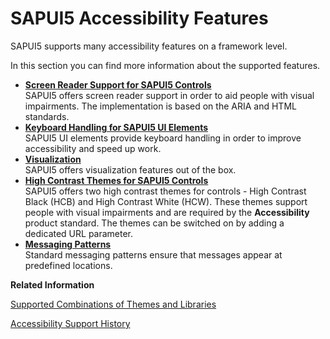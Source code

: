 <!-- loio7048ca960fce454896d1526f82a7c8ae -->

# SAPUI5 Accessibility Features

SAPUI5 supports many accessibility features on a framework level.

In this section you can find more information about the supported features.

-   **[Screen Reader Support for SAPUI5 Controls](screen-reader-support-for-sapui5-controls-656e825.md "SAPUI5 offers screen
		reader support in order to aid people with visual impairments. The implementation is based
		on the ARIA and HTML standards.")**  
SAPUI5 offers screen reader support in order to aid people with visual impairments. The implementation is based on the ARIA and HTML standards.
-   **[Keyboard Handling for SAPUI5 UI Elements](keyboard-handling-for-sapui5-ui-elements-6b741a6.md "SAPUI5 UI elements provide
		keyboard handling in order to improve accessibility and speed up work. ")**  
SAPUI5 UI elements provide keyboard handling in order to improve accessibility and speed up work.
-   **[Visualization](visualization-b3799f0.md "SAPUI5 offers visualization
		features out of the box.")**  
SAPUI5 offers visualization features out of the box.
-   **[High Contrast Themes for SAPUI5 Controls](high-contrast-themes-for-sapui5-controls-cfcbde2.md "
		SAPUI5  offers two high
		contrast themes  for controls - High Contrast Black (HCB) and High Contrast White (HCW).
		These themes support people with visual impairments and are required by the
			Accessibility product standard. The themes can be switched on by
		adding a dedicated URL parameter.")**  
 SAPUI5 offers two high contrast themes for controls - High Contrast Black \(HCB\) and High Contrast White \(HCW\). These themes support people with visual impairments and are required by the **Accessibility** product standard. The themes can be switched on by adding a dedicated URL parameter.
-   **[Messaging Patterns](messaging-patterns-6393d1d.md "Standard messaging patterns ensure that messages appear at predefined
		locations.")**  
Standard messaging patterns ensure that messages appear at predefined locations.

**Related Information**  


[Supported Combinations of Themes and Libraries](../02_Read-Me-First/supported-combinations-of-themes-and-libraries-38ff8c2.md "This chapter gives an overview of the possible combinations of themes and libraries for the SAPUI5 versions that are still in maintenance.")

[Accessibility Support History](accessibility-support-history-accd68a.md "")

